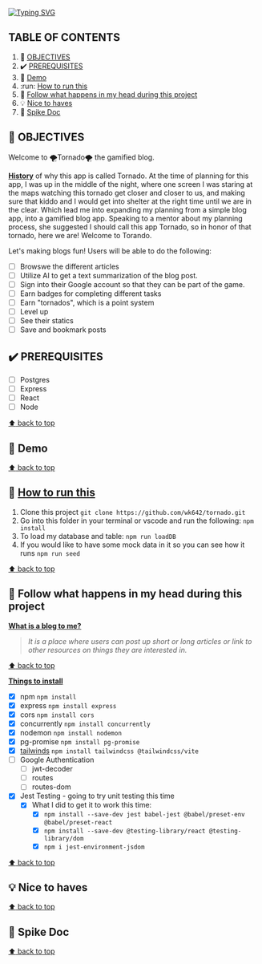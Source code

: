 [![Typing SVG](https://readme-typing-svg.demolab.com?font=Fira+Code&letterSpacing=1px&duration=6000&pause=999&color=F78F00&center=true&vCenter=true&width=435&lines=%F0%9F%8C%AA%EF%B8%8F+Tornado%F0%9F%8C%AA%EF%B8%8F)](https://git.io/typing-svg)

## TABLE OF CONTENTS <a name="contents"></a>
1. :dart: [OBJECTIVES](#objectives)
2. :heavy_check_mark: [PREREQUISITES](#prerquisistes)
3. :movie_camera: [Demo](#demo)
4. :run: [How to run this](#run)
5. :brain: [Follow what happens in my head during this project](#brain)
6. :bulb: [Nice to haves](#nice)
7. :mag_right: [Spike Doc](#spike)

## :dart: OBJECTIVES <a name="objectives"></a>
Welcome to 🌪️Tornado🌪️ the gamified blog. 

<ins>**History**</ins> of why this app is called Tornado. At the time of planning for this app, I was up in the middle of the night, where one screen I was staring at the maps watching this tornado get closer and closer to us, and making sure that kiddo and I would get into shelter at the right time until we are in the clear. Which lead me into expanding my planning from a simple blog app, into a gamified blog app. Speaking to a mentor about my planning process, she suggested I should call this app Tornado, so in honor of that tornado, here we are! Welcome to Torando.

Let's making blogs fun! Users will be able to do the following: 
- [ ] Browswe the different articles
- [ ] Utilize AI to get a text summarization of the blog post. 
- [ ] Sign into their Google account so that they can be part of the game.
- [ ] Earn badges for completing different tasks
- [ ] Earn "tornados", which is a point system
- [ ] Level up
- [ ] See their statics 
- [ ] Save and bookmark posts

## :heavy_check_mark: PREREQUISITES <a name="prerquisistes"></a>
- [ ] Postgres
- [ ] Express
- [ ] React
- [ ] Node

[:arrow_up: back to top](#contents)
## :movie_camera: Demo <a name="demo"></a>
[:arrow_up: back to top](#contents)

## :runner: [How to run this](#run)
  1. Clone this project
    `git clone https://github.com/wk642/tornado.git`
  2. Go into this folder in your terminal or vscode and run the following:
    `npm install`
  3. To load my database and table:
    `npm run loadDB`
  4. If you would like to have some mock data in it so you can see how it runs
    `npm run seed`

[:arrow_up: back to top](#contents)

## :brain: Follow what happens in my head during this project <a name="brain"></a>
<ins>**What is a blog to me?**</ins>
> *It is a place where users can post up short or long articles or link to other resources on things they are interested in.* 

[:arrow_up: back to top](#contents)

<ins>**Things to install**</ins>
- [x] npm `npm install`
- [x] express `npm install express`
- [x] cors `npm install cors`
- [x] concurrently `npm install concurrently`
- [x] nodemon `npm install nodemon`
- [x] pg-promise `npm install pg-promise`
- [x] [tailwinds](https://tailwindcss.com/docs/installation/using-vite) `npm install tailwindcss @tailwindcss/vite` 
- [ ] Google Authentication
  - [ ] jwt-decoder
  - [ ] routes
  - [ ] routes-dom
- [x] Jest Testing - going to try unit testing this time 
  - [x] What I did to get it to work this time:
    - [x] `npm install --save-dev jest babel-jest @babel/preset-env @babel/preset-react`
    - [x]  `npm install --save-dev @testing-library/react @testing-library/dom`
    - [x] `npm i jest-environment-jsdom`

[:arrow_up: back to top](#contents)


## :bulb: Nice to haves <a name="nice"></a>
[:arrow_up: back to top](#contents)

## :mag_right: Spike Doc <a name="spike"></a>
[:arrow_up: back to top](#contents)
